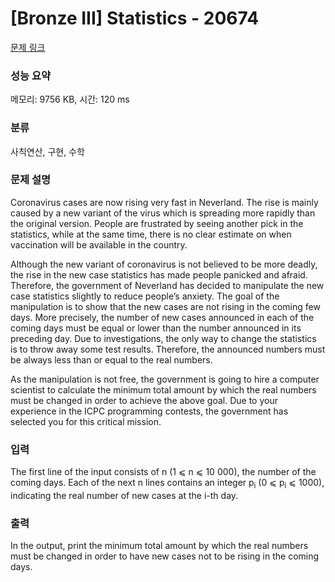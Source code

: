 # [Bronze III] Statistics - 20674 

[문제 링크](https://www.acmicpc.net/problem/20674) 

### 성능 요약

메모리: 9756 KB, 시간: 120 ms

### 분류

사칙연산, 구현, 수학

### 문제 설명

<p>Coronavirus cases are now rising very fast in Neverland. The rise is mainly caused by a new variant of the virus which is spreading more rapidly than the original version. People are frustrated by seeing another pick in the statistics, while at the same time, there is no clear estimate on when vaccination will be available in the country.</p>

<p>Although the new variant of coronavirus is not believed to be more deadly, the rise in the new case statistics has made people panicked and afraid. Therefore, the government of Neverland has decided to manipulate the new case statistics slightly to reduce people’s anxiety. The goal of the manipulation is to show that the new cases are not rising in the coming few days. More precisely, the number of new cases announced in each of the coming days must be equal or lower than the number announced in its preceding day. Due to investigations, the only way to change the statistics is to throw away some test results. Therefore, the announced numbers must be always less than or equal to the real numbers.</p>

<p>As the manipulation is not free, the government is going to hire a computer scientist to calculate the minimum total amount by which the real numbers must be changed in order to achieve the above goal. Due to your experience in the ICPC programming contests, the government has selected you for this critical mission.</p>

### 입력 

 <p>The first line of the input consists of n (1 ⩽ n ⩽ 10 000), the number of the coming days. Each of the next n lines contains an integer p<sub>i</sub> (0 ⩽ p<sub>i</sub> ⩽ 1000), indicating the real number of new cases at the i-th day.</p>

### 출력 

 <p>In the output, print the minimum total amount by which the real numbers must be changed in order to have new cases not to be rising in the coming days.</p>

